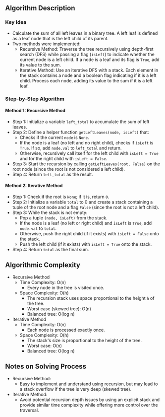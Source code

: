 ## Algorithm Description
### Key Idea
- Calculate the sum of all left leaves in a binary tree. A left leaf is defined as a leaf node that is the left child of its parent.
- Two methods were implemented:
  - Recursive Method: Traverse the tree recursively using depth-first search (DFS) while passing a flag (```isLeft```) to indicate whether the current node is a left child. If a node is a leaf and its flag is ```True```, add its value to the sum.
  - Iterative Method: Use an iterative DFS with a stack. Each element in the stack contains a node and a boolean flag indicating if it is a left child. Process each node, adding its value to the sum if it is a left leaf.

### Step-by-Step Algorithm
#### Method 1: Recursive Method
- Step 1: Initialize a variable ```left_total``` to accumulate the sum of left leaves.
- Step 2: Define a helper function ```getLeftLeaves(node, isLeft)``` that:
  - Checks if the current ```node``` is ```None```.
  - If the node is a leaf (no left and no right child), checks if ```isLeft``` is ```True```. If so, add ```node.val``` to ```left_total``` and return.
  - Otherwise, recursively call itself for the left child with ```isLeft = True``` and for the right child with ```isLeft = False```.
- Step 3: Start the recursion by calling ```getLeftLeaves(root, False)``` on the root node (since the root is not considered a left child).
- Step 4: Return ```left_total``` as the result.
#### Method 2: Iterative Method
- Step 1: Check if the root is ```None```; if it is, return ```0```.
- Step 2: Initialize a variable ```total``` to 0 and create a stack containing a tuple of the root node and a flag ```False``` (since the root is not a left child).
- Step 3: While the stack is not empty:
  - Pop a tuple ```(node, isLeft)``` from the stack.
  - If the node is a leaf (no left or right child) and ```isLeft``` is ```True```, add ```node.val``` to ```total```.
  - Otherwise, push the right child (if it exists) with ```isLeft = False``` onto the stack.
  - Push the left child (if it exists) with ```isLeft = True``` onto the stack.
- Step 4: Return ```total``` as the final sum.

## Algorithmic Complexity
- Recursive Method
  - Time Complexity: O(n)
    - Every node in the tree is visited once.
  - Space Complexity: O(h)
    - The recursion stack uses space proportional to the height ```h``` of the tree.
    - Worst case (skewed tree): O(n)
    - Balanced tree: O(log n)
- Iterative Method
  - Time Complexity: O(n)
    - Each node is processed exactly once.
  - Space Complexity: O(h)
    - The stack's size is proportional to the height of the tree.
    - Worst case: O(n)
    - Balanced tree: O(log n)

## Notes on Solving Process
- Recursive Method:
  - Easy to implement and understand using recursion, but may lead to a stack overflow if the tree is very deep (skewed tree).
- Iterative Method:
  - Avoid potential recursion depth issues by using an explicit stack and provide similar time complexity while offering more control over the traversal.